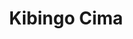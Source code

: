 ---
origin: burundi
title: Kibingo Cima
price: 22.50
image_src: assets/
image_alt: coffee bag of kibingo Cima
---